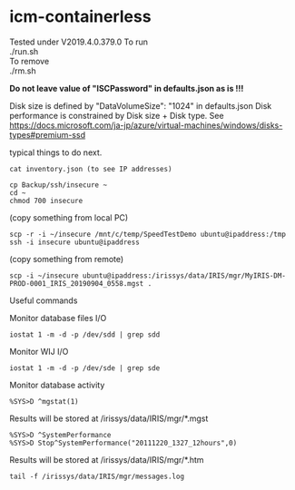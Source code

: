 # icm-containerless
Tested under V2019.4.0.379.0
To run  
./run.sh  
To remove  
./rm.sh  

**Do not leave value of "ISCPassword" in defaults.json as is !!!**


Disk size is defined by "DataVolumeSize": "1024" in defaults.json
Disk performance is constrained by Disk size + Disk type. See
https://docs.microsoft.com/ja-jp/azure/virtual-machines/windows/disks-types#premium-ssd

typical things to do next.  
```
cat inventory.json (to see IP addresses)

cp Backup/ssh/insecure ~
cd ~
chmod 700 insecure
```
(copy something from local PC)  
```
scp -r -i ~/insecure /mnt/c/temp/SpeedTestDemo ubuntu@ipaddress:/tmp
ssh -i insecure ubuntu@ipaddress
```
(copy something from remote)  
```
scp -i ~/insecure ubuntu@ipaddress:/irissys/data/IRIS/mgr/MyIRIS-DM-PROD-0001_IRIS_20190904_0558.mgst .
```
Useful commands  

Monitor database files I/O
```
iostat 1 -m -d -p /dev/sdd | grep sdd
```
Monitor WIJ I/O
```
iostat 1 -m -d -p /dev/sde | grep sde
```
Monitor database activity
```
%SYS>D ^mgstat(1)
```
Results will be stored at /irissys/data/IRIS/mgr/*.mgst

```
%SYS>D ^SystemPerformance
%SYS>D Stop^SystemPerformance("20111220_1327_12hours",0)
```
Results will be stored at /irissys/data/IRIS/mgr/*.htm

```
tail -f /irissys/data/IRIS/mgr/messages.log
```